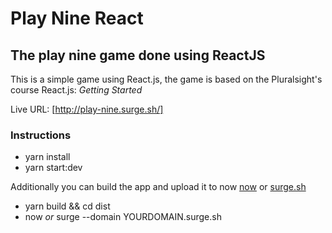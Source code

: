 # Play Nine React

## The play nine game done using ReactJS

This is a simple game using React.js, the game is based on the Pluralsight's course React.js: *Getting Started*

Live URL: [http://play-nine.surge.sh/]

### Instructions
- yarn install
- yarn start:dev

Additionally you can build the app and upload it to now [now](https://zeit.co/now) or [surge.sh](http://surge.sh/)
- yarn build && cd dist
- now *or* surge --domain YOURDOMAIN.surge.sh
